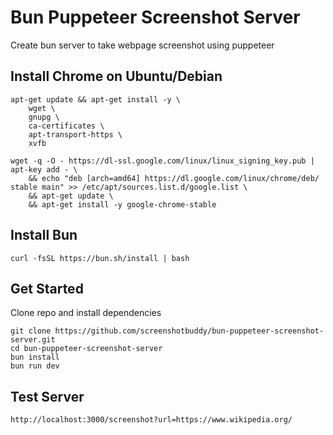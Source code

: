 # Bun Puppeteer Screenshot Server

Create bun server to take webpage screenshot using puppeteer

## Install Chrome on Ubuntu/Debian

```
apt-get update && apt-get install -y \
    wget \
    gnupg \
    ca-certificates \
    apt-transport-https \
    xvfb

wget -q -O - https://dl-ssl.google.com/linux/linux_signing_key.pub | apt-key add - \
    && echo "deb [arch=amd64] https://dl.google.com/linux/chrome/deb/ stable main" >> /etc/apt/sources.list.d/google.list \
    && apt-get update \
    && apt-get install -y google-chrome-stable

```

## Install Bun

```
curl -fsSL https://bun.sh/install | bash
```

## Get Started

Clone repo and install dependencies

```
git clone https://github.com/screenshotbuddy/bun-puppeteer-screenshot-server.git
cd bun-puppeteer-screenshot-server
bun install
bun run dev
```

## Test Server

```
http://localhost:3000/screenshot?url=https://www.wikipedia.org/
```
